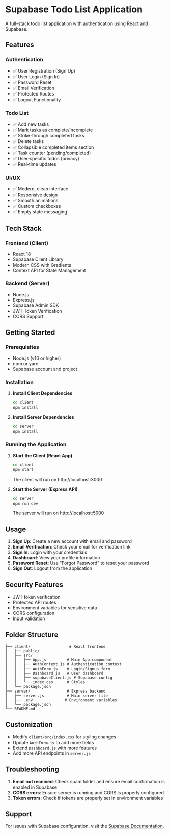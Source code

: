 # Supabase Todo List Application

A full-stack todo list application with authentication using React and Supabase.

## Features

### Authentication
- ✅ User Registration (Sign Up)
- ✅ User Login (Sign In)
- ✅ Password Reset
- ✅ Email Verification
- ✅ Protected Routes
- ✅ Logout Functionality

### Todo List
- ✅ Add new tasks
- ✅ Mark tasks as complete/incomplete
- ✅ Strike-through completed tasks
- ✅ Delete tasks
- ✅ Collapsible completed items section
- ✅ Task counter (pending/completed)
- ✅ User-specific todos (privacy)
- ✅ Real-time updates

### UI/UX
- ✅ Modern, clean interface
- ✅ Responsive design
- ✅ Smooth animations
- ✅ Custom checkboxes
- ✅ Empty state messaging

## Tech Stack

### Frontend (Client)
- React 18
- Supabase Client Library
- Modern CSS with Gradients
- Context API for State Management

### Backend (Server)
- Node.js
- Express.js
- Supabase Admin SDK
- JWT Token Verification
- CORS Support

## Getting Started

### Prerequisites
- Node.js (v16 or higher)
- npm or yarn
- Supabase account and project

### Installation

1. **Install Client Dependencies**
   ```bash
   cd client
   npm install
   ```

2. **Install Server Dependencies**
   ```bash
   cd server
   npm install
   ```

### Running the Application

1. **Start the Client (React App)**
   ```bash
   cd client
   npm start
   ```
   The client will run on http://localhost:3000

2. **Start the Server (Express API)**
   ```bash
   cd server
   npm run dev
   ```
   The server will run on http://localhost:5000

## Usage

1. **Sign Up**: Create a new account with email and password
2. **Email Verification**: Check your email for verification link
3. **Sign In**: Login with your credentials
4. **Dashboard**: View your profile information
5. **Password Reset**: Use "Forgot Password" to reset your password
6. **Sign Out**: Logout from the application



## Security Features

- JWT token verification
- Protected API routes
- Environment variables for sensitive data
- CORS configuration
- Input validation

## Folder Structure

```
├── client/                 # React frontend
│   ├── public/
│   ├── src/
│   │   ├── App.js         # Main App component
│   │   ├── AuthContext.js # Authentication context
│   │   ├── AuthForm.js    # Login/Signup form
│   │   ├── Dashboard.js   # User dashboard
│   │   ├── supabaseClient.js # Supabase config
│   │   └── index.css      # Styles
│   └── package.json
├── server/                # Express backend
│   ├── server.js          # Main server file
│   ├── .env              # Environment variables
│   └── package.json
└── README.md
```

## Customization

- Modify `client/src/index.css` for styling changes
- Update `AuthForm.js` to add more fields
- Extend `Dashboard.js` with more features
- Add more API endpoints in `server.js`

## Troubleshooting

1. **Email not received**: Check spam folder and ensure email confirmation is enabled in Supabase
2. **CORS errors**: Ensure server is running and CORS is properly configured
3. **Token errors**: Check if tokens are properly set in environment variables

## Support

For issues with Supabase configuration, visit the [Supabase Documentation](https://supabase.com/docs).
